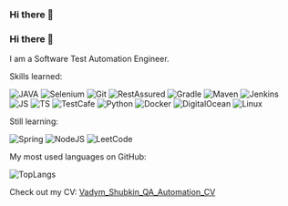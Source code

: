 ### Hi there 👋

### Hi there 👋

I am a Software Test Automation Engineer.

Skills learned:

![JAVA](<https://img.shields.io/badge/Java-ED8B00?style=for-the-badge&logo=java&logoColor=white>) ![Selenium](<https://img.shields.io/badge/selenium-43B02A.svg?&style=for-the-badge&logo=selenium&logoColor=white>) ![Git](<https://img.shields.io/badge/Git-F05032?style=for-the-badge&logo=git&logoColor=white>) ![RestAssured](<https://img.shields.io/badge/REST_ASSURED-43B02A?style=for-the-badge&logo=RestAssured&logoColor=white>) ![Gradle](<https://img.shields.io/badge/gradle-02303A?style=for-the-badge&logo=gradle&logoColor=white>) ![Maven](<https://img.shields.io/badge/apache_maven-C71A36?style=for-the-badge&logo=apachemaven&logoColor=white>) ![Jenkins](<https://img.shields.io/badge/Jenkins-D24939?style=for-the-badge&logo=Jenkins&logoColor=white>) ![JS](<https://img.shields.io/badge/JavaScript-F7DF1E?style=for-the-badge&logo=javascript&logoColor=black>) ![TS](<https://img.shields.io/badge/TypeScript-007ACC?style=for-the-badge&logo=typescript&logoColor=white>) ![TestCafe](<https://img.shields.io/badge/Test_Cafe-2CA5E0?style=for-the-badge&logo=TestCafe&logoColor=white>) ![Python](<https://img.shields.io/badge/Python-3776AB?style=for-the-badge&logo=python&logoColor=white>) ![Docker](<https://img.shields.io/badge/Docker-2CA5E0?style=for-the-badge&logo=docker&logoColor=white>) ![DigitalOcean](<https://img.shields.io/badge/Digital_Ocean-0080FF?style=for-the-badge&logo=DigitalOcean&logoColor=white>) ![Linux](<https://img.shields.io/badge/Linux-FCC624?style=for-the-badge&logo=linux&logoColor=black>) 

Still learning:

![Spring](<https://img.shields.io/badge/Spring-6DB33F?style=for-the-badge&logo=spring&logoColor=white>) ![NodeJS](<https://img.shields.io/badge/Node.js-339933?style=for-the-badge&logo=nodedotjs&logoColor=white>) ![LeetCode](<https://img.shields.io/badge/-LeetCode-FFA116?style=for-the-badge&logo=LeetCode&logoColor=black>)


My most used languages on GitHub:

![TopLangs](<https://github-readme-stats.vercel.app/api/top-langs/?username=shubicus>)

Check out my CV: [Vadym_Shubkin_QA_Automation_CV](<https://shubicus.github.io/my-cv>)

<!--
**shubicus/shubicus** is a ✨ _special_ ✨ repository because its `README.md` (this file) appears on your GitHub profile.

Here are some ideas to get you started:

- 🔭 I’m currently working on ...
- 🌱 I’m currently learning ...
- 👯 I’m looking to collaborate on ...
- 🤔 I’m looking for help with ...
- 💬 Ask me about ...
- 📫 How to reach me: ...
- 😄 Pronouns: ...
- ⚡ Fun fact: ...
-->
